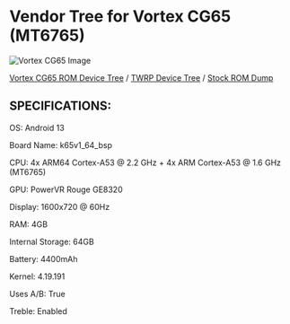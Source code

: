 # Vendor Tree for Vortex CG65 (MT6765)

![Vortex CG65 Image](https://standupwireless.com/wp-content/uploads/CG65.png)

[Vortex CG65 ROM Device Tree](https://github.com/1ndev-ui/ROM_CG65_device_tree) / [TWRP Device Tree](https://github.com/1ndev-ui/TWRP_CG65_device_tree) / [Stock ROM Dump](https://github.com/1ndev-ui/dump_vortex_cg65)

## SPECIFICATIONS:

OS: Android 13

Board Name: k65v1_64_bsp

CPU: 4x ARM64 Cortex-A53 @ 2.2 GHz + 4x ARM Cortex-A53 @ 1.6 GHz (MT6765)

GPU: PowerVR Rouge GE8320

Display: 1600x720 @ 60Hz

RAM: 4GB

Internal Storage: 64GB

Battery: 4400mAh

Kernel: 4.19.191

Uses A/B: True

Treble: Enabled 